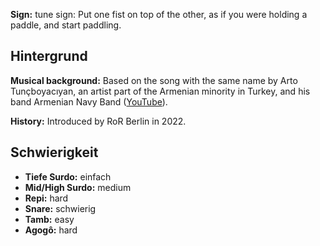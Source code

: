 **Sign:** tune sign: Put one fist on top of the other, as if you were holding a
paddle, and start paddling.

## Hintergrund

**Musical background:** Based on the song with the same name by Arto
Tunçboyacıyan, an artist part of the Armenian minority in Turkey, and his band
Armenian Navy Band ([YouTube](https://www.youtube.com/watch?v=OCgrJFbIAcw)).

**History:** Introduced by RoR Berlin in 2022.

## Schwierigkeit

* **Tiefe Surdo:** einfach
* **Mid/High Surdo:** medium
* **Repi:** hard
* **Snare:** schwierig
* **Tamb:** easy
* **Agogô:** hard
